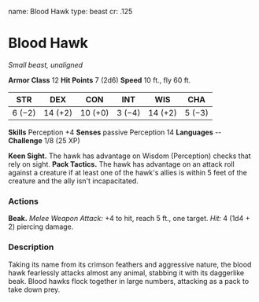 name: Blood Hawk
type: beast
cr: .125

# Blood Hawk
_Small beast, unaligned_

**Armor Class** 12
**Hit Points** 7 (2d6)
**Speed** 10 ft., fly 60 ft.

| STR     | DEX     | CON     | INT     | WIS     | CHA     |
|---------|---------|---------|---------|---------|---------|
| 6 (−2)  | 14 (+2) | 10 (+0) | 3 (−4)  | 14 (+2) | 5 (−3)  |

**Skills** Perception +4
**Senses** passive Perception 14
**Languages** --
**Challenge** 1/8 (25 XP)

**Keen Sight.** The hawk has advantage on Wisdom (Perception) checks that rely on sight.
**Pack Tactics.** The hawk has advantage on an attack roll against a creature if at least one of the hawk's allies is within 5 feet of the creature and the ally isn't incapacitated.

### Actions
**Beak.** _Melee Weapon Attack:_ +4 to hit, reach 5 ft., one target. _Hit:_ 4 (1d4 + 2) piercing damage.

### Description
Taking its name from its crimson feathers and aggressive nature, the blood hawk fearlessly attacks almost any animal, stabbing it with its daggerlike beak. Blood hawks flock together in large numbers, attacking as a pack to take down prey.
